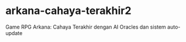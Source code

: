 # arkana-cahaya-terakhir2
Game RPG Arkana: Cahaya Terakhir dengan AI Oracles dan sistem auto-update
